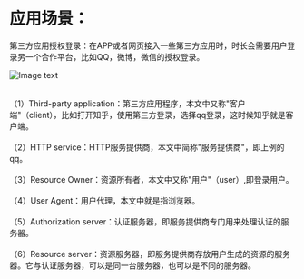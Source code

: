 # 应用场景： #

第三方应用授权登录：在APP或者网页接入一些第三方应用时，时长会需要用户登录另一个合作平台，比如QQ，微博，微信的授权登录。

![Image text](https://github.com/CunkouMaster/spring-family/blob/master/spring-cloud-security/cloud-demo-security-Oauth2/src/main/resources/static/%E5%BA%94%E7%94%A8%E5%9C%BA%E6%99%AF.png)

<br/>（1）Third-party application：第三方应用程序，本文中又称"客户端"（client），比如打开知乎，使用第三方登录，选择qq登录，这时候知乎就是客户端。</br>
<br/>（2）HTTP service：HTTP服务提供商，本文中简称"服务提供商"，即上例的qq。</br>
<br/>（3）Resource Owner：资源所有者，本文中又称"用户"（user）,即登录用户。</br>
<br/>（4）User Agent：用户代理，本文中就是指浏览器。</br>
<br/>（5）Authorization server：认证服务器，即服务提供商专门用来处理认证的服务器。</br>
<br/>（6）Resource server：资源服务器，即服务提供商存放用户生成的资源的服务器。它与认证服务器，可以是同一台服务器，也可以是不同的服务器。</br>
